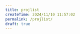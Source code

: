 ```yaml
---
title: projlist
createTime: 2024/11/10 11:57:02
permalink: /projlist/
draft: true
---
```


<RepoCard repo="Velvet0314/targetdiff" />